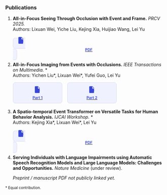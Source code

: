 <style>
.pdf-pair{display:flex;gap:1rem;flex-wrap:wrap;margin:.4rem 0 1.1rem;}
.pdf-card{border:1px solid #d9ddf8;padding:.55rem .75rem;border-radius:8px;background:#eff1fe;font-size:.75rem;text-align:center;min-width:130px;box-shadow:0 1px 2px rgba(0,0,0,.05);} 
.pdf-card:hover{background:#e6e9fb;text-decoration:none;} 
.pdf-card svg{width:26px;height:26px;fill:#3948d2;} 
.pdf-card span{display:block;margin-top:.35rem;font-weight:600;color:#3948d2;}
.pdf-single{margin:.35rem 0 1.0rem;}
</style>

### Publications

1. **All-in-Focus Seeing Through Occlusion with Event and Frame.** *PRCV 2025.*  
   Authors: Lixuan Wei, Yiche Liu, Kejing Xia, Huijiao Wang, Lei Yu  
   <div class="pdf-single">
     <a class="pdf-card" href="/static/assets/files/PRCV.pdf" target="_blank" title="PRCV 2025 PDF">
       <svg viewBox="0 0 24 24"><path d="M6 2h7l5 5v13a2 2 0 0 1-2 2H6a2 2 0 0 1-2-2V4c0-1.1.9-2 2-2zm7 1.5V9h5"/><path d="M8 13h4a2 2 0 0 1 0 4H9.5v2H8v-6zm1.5 1.5v2H12a1 1 0 0 0 0-2H9.5zM14 13h3a1.5 1.5 0 0 1 0 3H15.5v1.5H14V13zm1.5 1.5v1h1a.5.5 0 0 0 0-1h-1z"/></svg>
       <span>PDF</span>
     </a>
   </div>

2. **All-in-Focus Imaging from Events with Occlusions.** *IEEE Transactions on Multimedia.* *  
   Authors: Yichen Liu*, Lixuan Wei*, Yufei Guo, Lei Yu  
   <div class="pdf-pair">
     <a class="pdf-card" href="/static/assets/files/TMM1.pdf" target="_blank" title="TMM Part 1">
       <svg viewBox="0 0 24 24"><path d="M6 2h7l5 5v13a2 2 0 0 1-2 2H6a2 2 0 0 1-2-2V4c0-1.1.9-2 2-2zm7 1.5V9h5"/><path d="M8 13h4a2 2 0 0 1 0 4H9.5v2H8v-6zm1.5 1.5v2H12a1 1 0 0 0 0-2H9.5zM14 13h3a1.5 1.5 0 0 1 0 3H15.5v1.5H14V13zm1.5 1.5v1h1a.5.5 0 0 0 0-1h-1z"/></svg>
       <span>Part 1</span>
     </a>
     <a class="pdf-card" href="/static/assets/files/TMM2.pdf" target="_blank" title="TMM Part 2">
       <svg viewBox="0 0 24 24"><path d="M6 2h7l5 5v13a2 2 0 0 1-2 2H6a2 2 0 0 1-2-2V4c0-1.1.9-2 2-2zm7 1.5V9h5"/><path d="M8 13h4a2 2 0 0 1 0 4H9.5v2H8v-6zm1.5 1.5v2H12a1 1 0 0 0 0-2H9.5zM14 13h3a1.5 1.5 0 0 1 0 3H15.5v1.5H14V13zm1.5 1.5v1h1a.5.5 0 0 0 0-1h-1z"/></svg>
       <span>Part 2</span>
     </a>
   </div>

3. **A Spatio-temporal Event Transformer on Versatile Tasks for Human Behavior Analysis.** *IJCAI Workshop.* *  
   Authors: Kejing Xia*, Lixuan Wei*, Lei Yu  
   <div class="pdf-single">
     <a class="pdf-card" href="/static/assets/files/IJCAI.pdf" target="_blank" title="IJCAI Workshop PDF">
       <svg viewBox="0 0 24 24"><path d="M6 2h7l5 5v13a2 2 0 0 1-2 2H6a2 2 0 0 1-2-2V4c0-1.1.9-2 2-2zm7 1.5V9h5"/><path d="M8 13h4a2 2 0 0 1 0 4H9.5v2H8v-6zm1.5 1.5v2H12a1 1 0 0 0 0-2H9.5zM14 13h3a1.5 1.5 0 0 1 0 3H15.5v1.5H14V13zm1.5 1.5v1h1a.5.5 0 0 0 0-1h-1z"/></svg>
       <span>PDF</span>
     </a>
   </div>

4. **Serving Individuals with Language Impairments using Automatic Speech Recognition Models and Large Language Models: Challenges and Opportunities.** *Nature Medicine* (under review).  
   <div class="pdf-single"><em>Preprint / manuscript PDF not publicly linked yet.</em></div>

<small>* Equal contribution.</small>

